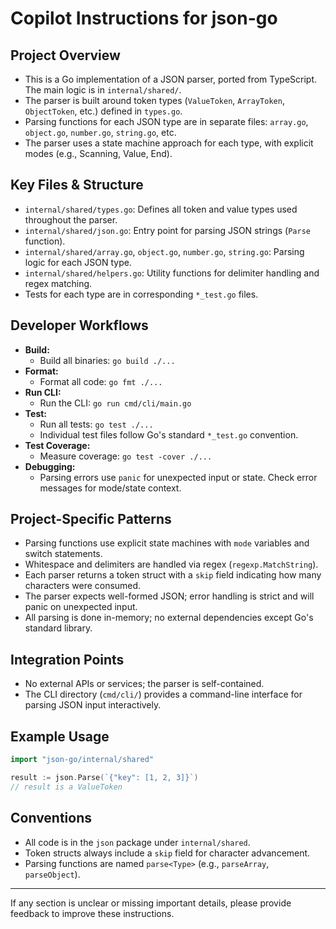 # Copilot Instructions for json-go

## Project Overview

- This is a Go implementation of a JSON parser, ported from TypeScript. The main logic is in `internal/shared/`.
- The parser is built around token types (`ValueToken`, `ArrayToken`, `ObjectToken`, etc.) defined in `types.go`.
- Parsing functions for each JSON type are in separate files: `array.go`, `object.go`, `number.go`, `string.go`, etc.
- The parser uses a state machine approach for each type, with explicit modes (e.g., Scanning, Value, End).

## Key Files & Structure

- `internal/shared/types.go`: Defines all token and value types used throughout the parser.
- `internal/shared/json.go`: Entry point for parsing JSON strings (`Parse` function).
- `internal/shared/array.go`, `object.go`, `number.go`, `string.go`: Parsing logic for each JSON type.
- `internal/shared/helpers.go`: Utility functions for delimiter handling and regex matching.
- Tests for each type are in corresponding `*_test.go` files.

## Developer Workflows

- **Build:**
  - Build all binaries: `go build ./...`
- **Format:**
  - Format all code: `go fmt ./...`
- **Run CLI:**
  - Run the CLI: `go run cmd/cli/main.go`
- **Test:**
  - Run all tests: `go test ./...`
  - Individual test files follow Go's standard `*_test.go` convention.
- **Test Coverage:**
  - Measure coverage: `go test -cover ./...`
- **Debugging:**
  - Parsing errors use `panic` for unexpected input or state. Check error messages for mode/state context.

## Project-Specific Patterns

- Parsing functions use explicit state machines with `mode` variables and switch statements.
- Whitespace and delimiters are handled via regex (`regexp.MatchString`).
- Each parser returns a token struct with a `skip` field indicating how many characters were consumed.
- The parser expects well-formed JSON; error handling is strict and will panic on unexpected input.
- All parsing is done in-memory; no external dependencies except Go's standard library.

## Integration Points

- No external APIs or services; the parser is self-contained.
- The CLI directory (`cmd/cli/`) provides a command-line interface for parsing JSON input interactively.

## Example Usage

```go
import "json-go/internal/shared"

result := json.Parse(`{"key": [1, 2, 3]}`)
// result is a ValueToken
```

## Conventions

- All code is in the `json` package under `internal/shared`.
- Token structs always include a `skip` field for character advancement.
- Parsing functions are named `parse<Type>` (e.g., `parseArray`, `parseObject`).

---

If any section is unclear or missing important details, please provide feedback to improve these instructions.
